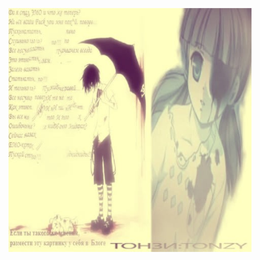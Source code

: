 ![image alt](https://github.com/XANN6IX/xann6ix/blob/6c0624219616737a8b57139cf2df611dd6fb1e95/472579327_1281593506419378_6334914619051870627_n.jpg)
